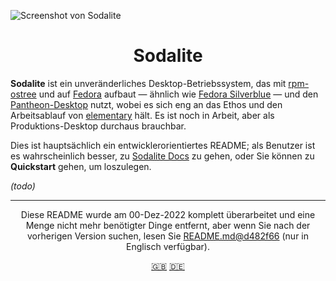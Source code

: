 ![Screenshot von Sodalite](https://git.zio.sh/sodaliterocks/lfs/media/branch/main/screenshots/screenshot.png?u=5)

<h1 align="center">
	Sodalite
</h1>

**Sodalite** ist ein unveränderliches Desktop-Betriebssystem, das mit [rpm-ostree](https://coreos.github.io/rpm-ostree/) und auf [Fedora](https://getfedora.org/) aufbaut &mdash; ähnlich wie [Fedora Silverblue](https://silverblue.fedoraproject.org/) &mdash; und den [Pantheon-Desktop](https://elementary.io/docs/learning-the-basics) nutzt, wobei es sich eng an das Ethos und den Arbeitsablauf von [elementary](https://elementary.io/open-source) hält. Es ist noch in Arbeit, aber als Produktions-Desktop durchaus brauchbar.

Dies ist hauptsächlich ein entwicklerorientiertes README; als Benutzer ist es wahrscheinlich besser, zu [Sodalite Docs](https://docs.sodalite.rocks) zu gehen, oder Sie können zu **Quickstart** gehen, um loszulegen.

_(todo)_

---

<p align="center">
  Diese README wurde am 00-Dez-2022 komplett überarbeitet und eine Menge nicht mehr benötigter Dinge entfernt, aber wenn Sie nach der vorherigen Version suchen, lesen Sie <a href="https://github.com/sodaliterocks/sodalite/blob/d482f66c7dfe300f02d0cc045bbe22a0720e6858/README.md">README.md@d482f66</a> (nur in Englisch verfügbar).
</p>

<p align="center">
  <a href="../README.md">🇬🇧</a>
  <a href="README.de.md">🇩🇪</a>
</p>
